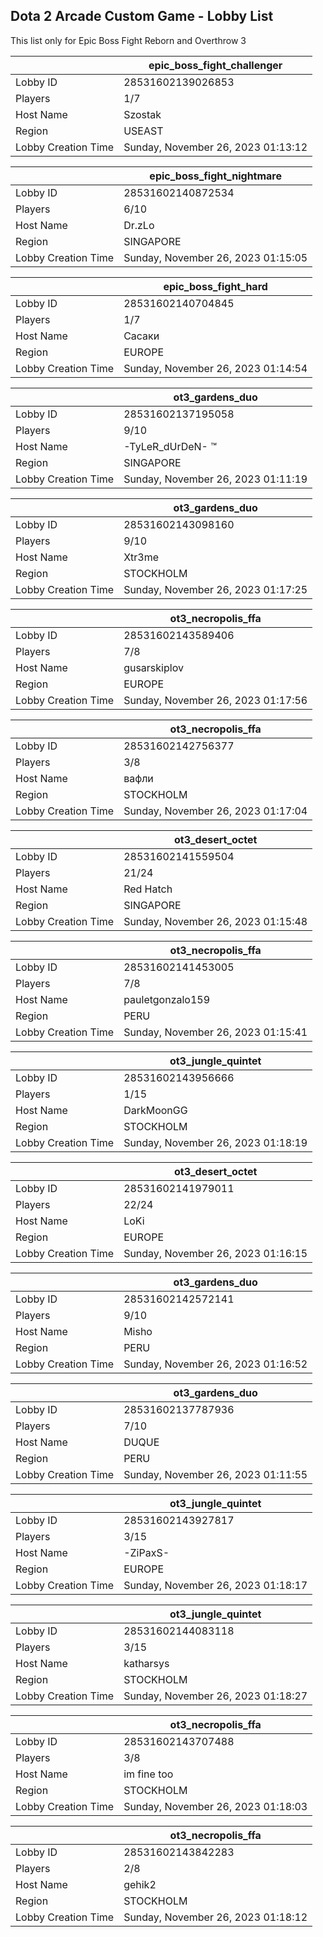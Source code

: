## Dota 2 Arcade Custom Game - Lobby List

This list only for Epic Boss Fight Reborn and Overthrow 3

|  | epic_boss_fight_challenger |
| ------ | ------ |
| Lobby ID | 28531602139026853 |
| Players | 1/7 |
| Host Name | Szostak |
| Region | USEAST |
| Lobby Creation Time | Sunday, November 26, 2023 01:13:12 |


|  | epic_boss_fight_nightmare |
| ------ | ------ |
| Lobby ID | 28531602140872534 |
| Players | 6/10 |
| Host Name | Dr.zLo |
| Region | SINGAPORE |
| Lobby Creation Time | Sunday, November 26, 2023 01:15:05 |


|  | epic_boss_fight_hard |
| ------ | ------ |
| Lobby ID | 28531602140704845 |
| Players | 1/7 |
| Host Name | Сасаки |
| Region | EUROPE |
| Lobby Creation Time | Sunday, November 26, 2023 01:14:54 |


|  | ot3_gardens_duo |
| ------ | ------ |
| Lobby ID | 28531602137195058 |
| Players | 9/10 |
| Host Name | -TyLeR_dUrDeN- ™ |
| Region | SINGAPORE |
| Lobby Creation Time | Sunday, November 26, 2023 01:11:19 |


|  | ot3_gardens_duo |
| ------ | ------ |
| Lobby ID | 28531602143098160 |
| Players | 9/10 |
| Host Name | Xtr3me |
| Region | STOCKHOLM |
| Lobby Creation Time | Sunday, November 26, 2023 01:17:25 |


|  | ot3_necropolis_ffa |
| ------ | ------ |
| Lobby ID | 28531602143589406 |
| Players | 7/8 |
| Host Name | gusarskiplov |
| Region | EUROPE |
| Lobby Creation Time | Sunday, November 26, 2023 01:17:56 |


|  | ot3_necropolis_ffa |
| ------ | ------ |
| Lobby ID | 28531602142756377 |
| Players | 3/8 |
| Host Name | вафли |
| Region | STOCKHOLM |
| Lobby Creation Time | Sunday, November 26, 2023 01:17:04 |


|  | ot3_desert_octet |
| ------ | ------ |
| Lobby ID | 28531602141559504 |
| Players | 21/24 |
| Host Name | Red Hatch |
| Region | SINGAPORE |
| Lobby Creation Time | Sunday, November 26, 2023 01:15:48 |


|  | ot3_necropolis_ffa |
| ------ | ------ |
| Lobby ID | 28531602141453005 |
| Players | 7/8 |
| Host Name | pauletgonzalo159 |
| Region | PERU |
| Lobby Creation Time | Sunday, November 26, 2023 01:15:41 |


|  | ot3_jungle_quintet |
| ------ | ------ |
| Lobby ID | 28531602143956666 |
| Players | 1/15 |
| Host Name | DarkMoonGG |
| Region | STOCKHOLM |
| Lobby Creation Time | Sunday, November 26, 2023 01:18:19 |


|  | ot3_desert_octet |
| ------ | ------ |
| Lobby ID | 28531602141979011 |
| Players | 22/24 |
| Host Name | LoKi |
| Region | EUROPE |
| Lobby Creation Time | Sunday, November 26, 2023 01:16:15 |


|  | ot3_gardens_duo |
| ------ | ------ |
| Lobby ID | 28531602142572141 |
| Players | 9/10 |
| Host Name | Misho |
| Region | PERU |
| Lobby Creation Time | Sunday, November 26, 2023 01:16:52 |


|  | ot3_gardens_duo |
| ------ | ------ |
| Lobby ID | 28531602137787936 |
| Players | 7/10 |
| Host Name | DUQUE |
| Region | PERU |
| Lobby Creation Time | Sunday, November 26, 2023 01:11:55 |


|  | ot3_jungle_quintet |
| ------ | ------ |
| Lobby ID | 28531602143927817 |
| Players | 3/15 |
| Host Name | -ZiPaxS- |
| Region | EUROPE |
| Lobby Creation Time | Sunday, November 26, 2023 01:18:17 |


|  | ot3_jungle_quintet |
| ------ | ------ |
| Lobby ID | 28531602144083118 |
| Players | 3/15 |
| Host Name | katharsys |
| Region | STOCKHOLM |
| Lobby Creation Time | Sunday, November 26, 2023 01:18:27 |


|  | ot3_necropolis_ffa |
| ------ | ------ |
| Lobby ID | 28531602143707488 |
| Players | 3/8 |
| Host Name | im fine too |
| Region | STOCKHOLM |
| Lobby Creation Time | Sunday, November 26, 2023 01:18:03 |


|  | ot3_necropolis_ffa |
| ------ | ------ |
| Lobby ID | 28531602143842283 |
| Players | 2/8 |
| Host Name | gehik2 |
| Region | STOCKHOLM |
| Lobby Creation Time | Sunday, November 26, 2023 01:18:12 |


